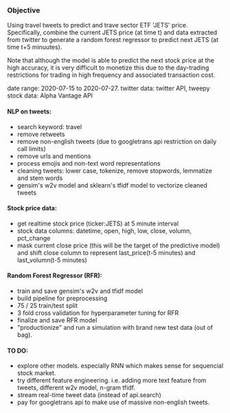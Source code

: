 ### Objective
Using travel tweets to predict and trave sector ETF 'JETS' price. Specifically, combine the current JETS price (at time t) and data extracted from twitter to generate a random forest regressor to predict next JETS (at time t+5 minuutes). 

Note that although the model is able to predict the next stock price at the high accuracy, it is very difficult to monetize this due to the day-trading restrictions for trading in high frequency and associated transaction cost. 

date range: 2020-07-15 to 2020-07-27.
twitter data: twitter API, tweepy
stock data: Alpha Vantage API


#### NLP on tweets:
- search keyword: travel 
- remove retweets
- remove non-english tweets (due to googletrans api restriction on daily call limits)
- remove urls and mentions
- process emojis and non-text word representations
- cleaning tweets: lower case, tokenize, remove stopwords, lemmatize and stem words
- gensim's w2v model and sklearn's tfidf model to vectorize cleaned tweets

#### Stock price data:
- get realtime stock price (ticker:JETS) at 5 minute interval
- stock data columns: datetime, open, high, low, close, volumn, pct_change
- mask current close price (this will be the target of the predictive model) and shift close column to represent last_price(t-5 minutes) and last_volumn(t-5 minutes)

#### Random Forest Regressor (RFR):
- train and save gensim's w2v and tfidf model
- build pipeline for preprocessing
- 75 / 25 train/test split
- 3 fold cross validation for hyperparameter tuning for RFR
- finalize and save RFR model
- "productionize" and run a simulation with brand new test data (out of bag).

#### TO DO:
- explore other models. especially RNN which makes sense for sequencial stock market.
- try different feature engineering. i.e. adding more text feature from tweets, different w2v model, n-gram tfidf.
- stream real-time tweet data (instead of api.search)
- pay for googletrans api to make use of massive non-english tweets.
